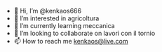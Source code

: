 - 👋 Hi, I’m @kenkaos666
- 👀 I’m interested in agricoltura 
- 🌱 I’m currently learning meccanica 
- 💞️ I’m looking to collaborate on lavori con il tornio 
- 📫 How to reach me kenkaos@live.com 

<!---
kenkaos666/kenkaos666 is a ✨ special ✨ repository because its `README.md` (this file) appears on your GitHub profile.
You can click the Preview link to take a look at your changes.
--->
